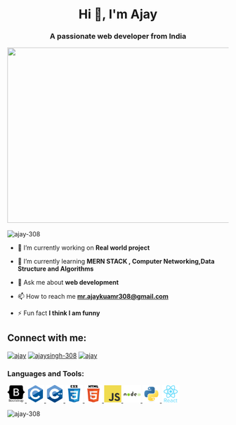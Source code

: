 <h1 align="center">Hi 👋, I'm Ajay</h1>
<h3 align="center">A passionate web developer from India</h3>
<img src="https://i.pinimg.com/originals/21/11/61/21116158daaeb1459b4ec0758505e1ad.gif" width ="900" height="400">
<p align="left"> <img src="https://komarev.com/ghpvc/?username=ajay-308&label=Profile%20views&color=0e75b6&style=flat" alt="ajay-308" /> </p>

- 🔭 I’m currently working on **Real world project**

- 🌱 I’m currently learning **MERN STACK , Computer Networking,Data Structure and Algorithms**

- 💬 Ask me about **web development**

- 📫 How to reach me **mr.ajaykuamr308@gmail.com**

- ⚡ Fun fact **I think I am funny**

<h2 align="left">Connect with me:</h2>
<p align="left">
<a href="https://www.linkedin.com/in/ajay-b94a13233" target="blank"><img align="center" src="https://raw.githubusercontent.com/rahuldkjain/github-profile-readme-generator/master/src/images/icons/Social/instagram.svg" alt="ajay" height="30" width="40" /></a>
<a href="https://www.instagram.com/it_s_ajays" target="blank"><img align="center" src="https://raw.githubusercontent.com/rahuldkjain/github-profile-readme-generator/master/src/images/icons/Social/instagram.svg" alt="ajaysingh-308" height="30" width="40" /></a>
<a href="https://twitter.com/ajaysin308?t=kjZRVwsOxjUhXaDmRmUMlA&s=08" target="blank"><img align="center" src="https://raw.githubusercontent.com/rahuldkjain/github-profile-readme-generator/master/src/images/icons/Social/twitter.svg" alt="ajay" height="30" width="40" /></a>
</p>

<h3 align="left">Languages and Tools:</h3>
<p align="left"> <a href="https://getbootstrap.com" target="_blank" rel="noreferrer"> <img src="https://raw.githubusercontent.com/devicons/devicon/master/icons/bootstrap/bootstrap-plain-wordmark.svg" alt="bootstrap" width="40" height="40"/> </a> <a href="https://www.cprogramming.com/" target="_blank" rel="noreferrer"> <img src="https://raw.githubusercontent.com/devicons/devicon/master/icons/c/c-original.svg" alt="c" width="40" height="40"/> </a> <a href="https://www.w3schools.com/cpp/" target="_blank" rel="noreferrer"> <img src="https://raw.githubusercontent.com/devicons/devicon/master/icons/cplusplus/cplusplus-original.svg" alt="cplusplus" width="40" height="40"/> </a> <a href="https://www.w3schools.com/css/" target="_blank" rel="noreferrer"> <img src="https://raw.githubusercontent.com/devicons/devicon/master/icons/css3/css3-original-wordmark.svg" alt="css3" width="40" height="40"/> </a> <a href="https://www.w3.org/html/" target="_blank" rel="noreferrer"> <img src="https://raw.githubusercontent.com/devicons/devicon/master/icons/html5/html5-original-wordmark.svg" alt="html5" width="40" height="40"/> </a> <a href="https://developer.mozilla.org/en-US/docs/Web/JavaScript" target="_blank" rel="noreferrer"> <img src="https://raw.githubusercontent.com/devicons/devicon/master/icons/javascript/javascript-original.svg" alt="javascript" width="40" height="40"/> </a> <a href="https://nodejs.org" target="_blank" rel="noreferrer"> <img src="https://raw.githubusercontent.com/devicons/devicon/master/icons/nodejs/nodejs-original-wordmark.svg" alt="nodejs" width="40" height="40"/> </a> <a href="https://www.python.org" target="_blank" rel="noreferrer"> <img src="https://raw.githubusercontent.com/devicons/devicon/master/icons/python/python-original.svg" alt="python" width="40" height="40"/> </a> <a href="https://reactjs.org/" target="_blank" rel="noreferrer"> <img src="https://raw.githubusercontent.com/devicons/devicon/master/icons/react/react-original-wordmark.svg" alt="react" width="40" height="40"/> </a> </p>

<p><img align="left" src="https://github-readme-stats.vercel.app/api/top-langs?username=ajay-308&show_icons=true&locale=en&layout=compact" alt="ajay-308" width="500" /></p><br></br>

